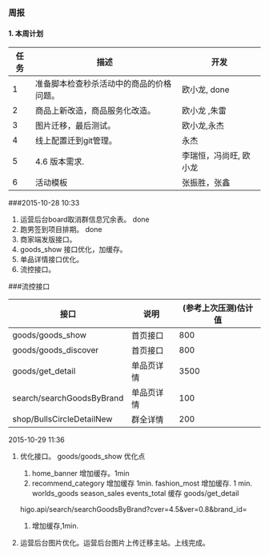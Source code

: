 ### 周报

#### 1. 本周计划

|任务  | 描述 |  开发 |
|--- | ----|---|
| 1 | 准备脚本检查秒杀活动中的商品的价格问题。|  欧小龙, done |
| 2 | 商品上新改造，商品服务化改造。| 欧小龙 ,朱雷  |
| 3 | 图片迁移，最后测试。| 欧小龙,永杰 |
| 4 | 线上配置迁到git管理。 | 永杰 |
| 5 | 4.6 版本需求. | 李瑞恒，冯尚旺, 欧小龙 |
| 6 | 活动模板 | 张振胜，张鑫 |

###2015-10-28 10:33

1. 运营后台board取消群信息冗余表。 done
2. 跑男签到项目排期。 done
3. 商家端发版接口。
4. goods_show 接口优化，加缓存。
5. 单品详情接口优化。
6. 流控接口。


###流控接口

| 接口 | 说明 | (参考上次压测)估计值 |
|--|--|--|
| goods/goods_show | 首页接口  |  800 |
| goods/goods_discover | 首页接口  | 800 |
| goods/get_detail| 单品页详情  | 3500 |
| search/searchGoodsByBrand | 单品页详情  | 100 |
| shop/BullsCircleDetailNew |  群全详情 | 200 |

2015-10-29 11:36


1. 优化接口。
   goods/goods_show
    优化点 
    1. home_banner 增加缓存。1min
    2. recommend_category 增加缓存  1min.
    fashion_most 增加缓存.  1 min.
    worlds_goods
    season_sales
    events_total 缓存
   goods/get_detail

   higo.api/search/searchGoodsByBrand?cver=4.5&ver=0.8&brand_id=
    1. 增加缓存,1min.

2. 运营后台图片优化。运营后台图片上传迁移主站。上线完成。

